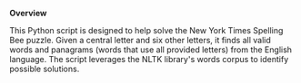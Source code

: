 **Overview**

This Python script is designed to help solve the New York Times Spelling Bee puzzle. Given a central letter and six other letters, it finds all valid words and panagrams (words that use all provided letters) from the English language. The script leverages the NLTK library's words corpus to identify possible solutions.

